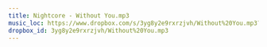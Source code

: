 ```yaml
---
title: Nightcore - Without You.mp3
music_loc: https://www.dropbox.com/s/3yg8y2e9rxrzjvh/Without%20You.mp3?dl=0
dropbox_id: 3yg8y2e9rxrzjvh/Without%20You.mp3
---
```


